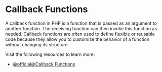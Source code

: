 # Callback Functions

A callback function in PHP is a function that is passed as an argument to another function. The receiving function can then invoke this function as needed. Callback functions are often used to define flexible or reusable code because they allow you to customize the behavior of a function without changing its structure.

Visit the following resources to learn more:

- [@official@Callback Functions](https://www.php.net/manual/en/language.types.callable.php)